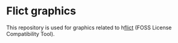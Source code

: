 # Flict graphics

This repository is used for graphics related to h[flict](ttps://github.com/vinland-technology/flict) (FOSS License Compatibility Tool).

